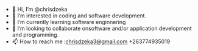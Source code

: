 - 👋 Hi, I’m @chrisdzeka
- 👀 I’m interested in coding and software development.
- 🌱 I’m currently learning software enginnering
- 💞️ I’m looking to collaborate onsoftware and/or application development and programming.
- 📫 How to reach me :chrisdzeka3@gmail.com
                      +263774935019

<!---
chrisdzeka/chrisdzeka is a ✨ special ✨ repository because its `README.md` (this file) appears on your GitHub profile.
You can click the Preview link to take a look at your changes.
--->
